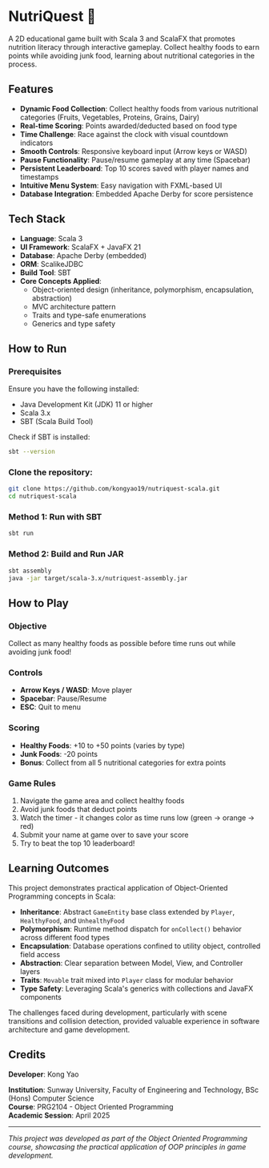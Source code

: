 # NutriQuest 🍎

A 2D educational game built with Scala 3 and ScalaFX that promotes nutrition literacy through interactive gameplay. Collect healthy foods to earn points while avoiding junk food, learning about nutritional categories in the process.

## Features

- **Dynamic Food Collection**: Collect healthy foods from various nutritional categories (Fruits, Vegetables, Proteins, Grains, Dairy)
- **Real-time Scoring**: Points awarded/deducted based on food type
- **Time Challenge**: Race against the clock with visual countdown indicators
- **Smooth Controls**: Responsive keyboard input (Arrow keys or WASD)
- **Pause Functionality**: Pause/resume gameplay at any time (Spacebar)
- **Persistent Leaderboard**: Top 10 scores saved with player names and timestamps
- **Intuitive Menu System**: Easy navigation with FXML-based UI
- **Database Integration**: Embedded Apache Derby for score persistence

## Tech Stack

- **Language**: Scala 3
- **UI Framework**: ScalaFX + JavaFX 21
- **Database**: Apache Derby (embedded)
- **ORM**: ScalikeJDBC
- **Build Tool**: SBT
- **Core Concepts Applied**:
  - Object-oriented design (inheritance, polymorphism, encapsulation, abstraction)
  - MVC architecture pattern
  - Traits and type-safe enumerations
  - Generics and type safety

## How to Run

### Prerequisites
Ensure you have the following installed:
- Java Development Kit (JDK) 11 or higher
- Scala 3.x
- SBT (Scala Build Tool)

Check if SBT is installed:
```bash
sbt --version
```

### Clone the repository:
```bash
git clone https://github.com/kongyao19/nutriquest-scala.git
cd nutriquest-scala
```

### Method 1: Run with SBT
```bash
sbt run
```

### Method 2: Build and Run JAR
```bash
sbt assembly
java -jar target/scala-3.x/nutriquest-assembly.jar
```

## How to Play

### Objective
Collect as many healthy foods as possible before time runs out while avoiding junk food!

### Controls
- **Arrow Keys / WASD**: Move player
- **Spacebar**: Pause/Resume
- **ESC**: Quit to menu

### Scoring
- **Healthy Foods**: +10 to +50 points (varies by type)
- **Junk Foods**: -20 points
- **Bonus**: Collect from all 5 nutritional categories for extra points

### Game Rules
1. Navigate the game area and collect healthy foods
2. Avoid junk foods that deduct points
3. Watch the timer - it changes color as time runs low (green → orange → red)
4. Submit your name at game over to save your score
5. Try to beat the top 10 leaderboard!

## Learning Outcomes

This project demonstrates practical application of Object-Oriented Programming concepts in Scala:

- **Inheritance**: Abstract `GameEntity` base class extended by `Player`, `HealthyFood`, and `UnhealthyFood`
- **Polymorphism**: Runtime method dispatch for `onCollect()` behavior across different food types
- **Encapsulation**: Database operations confined to utility object, controlled field access
- **Abstraction**: Clear separation between Model, View, and Controller layers
- **Traits**: `Movable` trait mixed into `Player` class for modular behavior
- **Type Safety**: Leveraging Scala's generics with collections and JavaFX components

The challenges faced during development, particularly with scene transitions and collision detection, provided valuable experience in software architecture and game development.

## Credits

**Developer**: Kong Yao 

**Institution**: Sunway University, Faculty of Engineering and Technology, BSc (Hons) Computer Science  
**Course**: PRG2104 - Object Oriented Programming  
**Academic Session**: April 2025

---

*This project was developed as part of the Object Oriented Programming course, showcasing the practical application of OOP principles in game development.*
